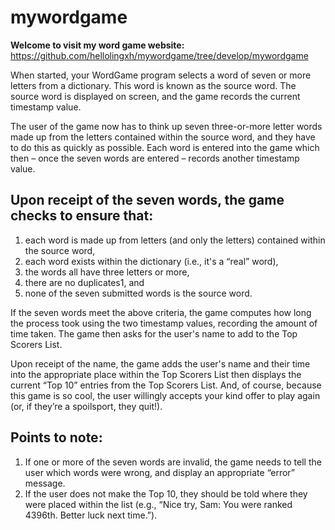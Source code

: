 # mywordgame
**Welcome to visit my word game website:** 
https://github.com/hellolingxh/mywordgame/tree/develop/mywordgame

When started, your WordGame program selects a word of seven or more letters from a dictionary.
This word is known as the source word. The source word is displayed on screen, and the game
records the current timestamp value.

The user of the game now has to think up seven three-or-more letter words made up from the letters
contained within the source word, and they have to do this as quickly as possible. Each word is
entered into the game which then – once the seven words are entered – records another timestamp
value.

## Upon receipt of the seven words, the game checks to ensure that:
1. each word is made up from letters (and only the letters) contained within the source word,
2. each word exists within the dictionary (i.e., it's a “real” word),
3. the words all have three letters or more,
4. there are no duplicates1, and
5. none of the seven submitted words is the source word.

If the seven words meet the above criteria, the game computes how long the process took using the
two timestamp values, recording the amount of time taken. The game then asks for the user's name
to add to the Top Scorers List.

Upon receipt of the name, the game adds the user's name and their time into the appropriate place
within the Top Scorers List then displays the current “Top 10” entries from the Top Scorers List.
And, of course, because this game is so cool, the user willingly accepts your kind offer to play again
(or, if they’re a spoilsport, they quit!).

## Points to note:
1. If one or more of the seven words are invalid, the game needs to tell the user which words
were wrong, and display an appropriate “error” message.
2. If the user does not make the Top 10, they should be told where they were placed within the
list (e.g., “Nice try, Sam: You were ranked 4396th. Better luck next time.”).
